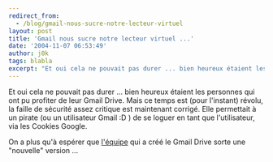 ```yaml
---
redirect_from:
  - /blog/gmail-nous-sucre-notre-lecteur-virtuel
layout: post
title: 'Gmail nous sucre notre lecteur virtuel ...'
date: '2004-11-07 06:53:49'
author: j0k
tags: blabla
excerpt: "Et oui cela ne pouvait pas durer ... bien heureux étaient les personnes qui ont pu profiter de leur Gmail Drive.   Mais ce temps est (pour l'instant) révolu, la faille de sécurité assez critique est maintenant corrigé.   Elle permettait à un pirate (ou un utilisateur Gmail :D )  de se loguer en tant que l'utilisateur, via les Cookies Google.  \n  \nOn      …"
---
```


Et oui cela ne pouvait pas durer ... bien heureux étaient les personnes qui ont pu profiter de leur Gmail Drive.   Mais ce temps est (pour l'instant) révolu, la faille de sécurité assez critique est maintenant corrigé.   Elle permettait à un pirate (ou un utilisateur Gmail :D )  de se loguer en tant que l'utilisateur, via les Cookies Google.

On a plus qu'à espérer que [l'équipe](http://www.viksoe.dk/gmail) qui a créé le Gmail Drive sorte une "nouvelle" version ...
